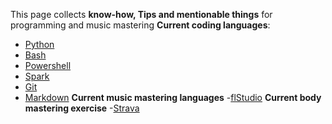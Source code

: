 This page collects **know-how, Tips and mentionable things** for programming and music mastering
**Current coding languages**:
- [Python](https://dev.azure.com/DanielSrp0397/DanielSrp/_wiki/wikis/DanielSrp.wiki/3/Python)
- [Bash](https://dev.azure.com/DanielSrp0397/DanielSrp/_wiki/wikis/DanielSrp.wiki/2/Bash)
- [Powershell](https://dev.azure.com/DanielSrp0397/DanielSrp/_wiki/wikis/DanielSrp.wiki/10/Powershell)
- [Spark](https://dev.azure.com/DanielSrp0397/DanielSrp/_wiki/wikis/DanielSrp.wiki/5/Spark)
- [Git](https://dev.azure.com/DanielSrp0397/DanielSrp/_wiki/wikis/DanielSrp.wiki/6/Git)
- [Markdown](https://dev.azure.com/DanielSrp0397/DanielSrp/_wiki/wikis/DanielSrp.wiki/4/Markdown)
**Current music mastering languages**
-[flStudio](https://dev.azure.com/DanielSrp0397/DanielSrp/_wiki/wikis/DanielSrp.wiki/7/flStudio)
**Current body mastering exercise**
-[Strava]()
